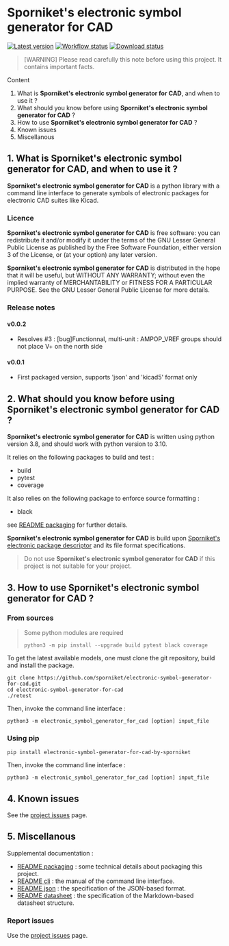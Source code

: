 # Sporniket's electronic symbol generator for CAD

[![Latest version](https://img.shields.io/github/v/release/sporniket/electronic-symbol-generator-for-cad?include_prereleases)](https://github.com/sporniket/electronic-symbol-generator-for-cad/releases)
[![Workflow status](https://img.shields.io/github/workflow/status/sporniket/electronic-symbol-generator-for-cad/Python%20package)](https://github.com/sporniket/electronic-symbol-generator-for-cad/actions/workflows/python-package.yml)
[![Download status](https://img.shields.io/pypi/dm/electronic-symbol-generator-for-cad-by-sporniket)](https://pypi.org/project/electronic-symbol-generator-for-cad-by-sporniket/)

> [WARNING] Please read carefully this note before using this project. It contains important facts.

Content

1. What is **Sporniket's electronic symbol generator for CAD**, and when to use it ?
2. What should you know before using **Sporniket's electronic symbol generator for CAD** ?
3. How to use **Sporniket's electronic symbol generator for CAD** ?
4. Known issues
5. Miscellanous

## 1. What is **Sporniket's electronic symbol generator for CAD**, and when to use it ?

**Sporniket's electronic symbol generator for CAD** is a python library with a command line interface to generate symbols of electronic packages for electronic CAD suites like Kicad.


### Licence

**Sporniket's electronic symbol generator for CAD** is free software: you can redistribute it and/or modify it under the terms of the GNU Lesser General Public License as published by the Free Software Foundation, either version 3 of the License, or (at your option) any later version.

**Sporniket's electronic symbol generator for CAD** is distributed in the hope that it will be useful, but WITHOUT ANY WARRANTY; without even the implied warranty of MERCHANTABILITY or FITNESS FOR A PARTICULAR PURPOSE. See the GNU Lesser General Public License for more details.

### Release notes

#### v0.0.2

* Resolves #3 : [bug]Functionnal, multi-unit : AMPOP_VREF groups should not place V+ on the north side

#### v0.0.1

* First packaged version, supports 'json' and 'kicad5' format only

## 2. What should you know before using **Sporniket's electronic symbol generator for CAD** ?

**Sporniket's electronic symbol generator for CAD** is written using python version 3.8, and should work with python version to 3.10.

It relies on the following packages to build and test :

* build
* pytest
* coverage

It also relies on the following package to enforce source formatting :

* black

see [README packaging](https://github.com/sporniket/electronic-symbol-generator-for-cad/blob/main/README-packaging.md) for further details.

**Sporniket's electronic symbol generator for CAD** is build upon [Sporniket's electronic package descriptor](http://github.com/sporniket/electronic-package-descriptor) and its file format specifications.

> Do not use **Sporniket's electronic symbol generator for CAD** if this project is not suitable for your project.

## 3. How to use **Sporniket's electronic symbol generator for CAD** ?

### From sources

> Some python modules are required
>
> ```
> python3 -m pip install --upgrade build pytest black coverage
> ```
>

To get the latest available models, one must clone the git repository, build and install the package.

	git clone https://github.com/sporniket/electronic-symbol-generator-for-cad.git
	cd electronic-symbol-generator-for-cad
	./retest

Then, invoke the command line interface :

```
python3 -m electronic_symbol_generator_for_cad [option] input_file
```

### Using pip

```
pip install electronic-symbol-generator-for-cad-by-sporniket
```

Then, invoke the command line interface :

```
python3 -m electronic_symbol_generator_for_cad [option] input_file
```

## 4. Known issues
See the [project issues](https://github.com/sporniket/electronic-symbol-generator-for-cad/issues) page.

## 5. Miscellanous

Supplemental documentation :

* [README packaging](https://github.com/sporniket/electronic-symbol-generator-for-cad/blob/main/README-packaging.md) : some technical details about packaging this project.
* [README cli](https://github.com/sporniket/electronic-symbol-generator-for-cad/blob/main/README-cli.md) : the manual of the command line interface.
* [README json](https://github.com/sporniket/electronic-package-descriptor/blob/main/README-json.md) : the specification of the JSON-based format.
* [README datasheet](https://github.com/sporniket/electronic-package-descriptor/blob/main/README-datasheet.md) : the specification of the Markdown-based datasheet structure.

### Report issues
Use the [project issues](https://github.com/sporniket/electronic-symbol-generator-for-cad/issues) page.
